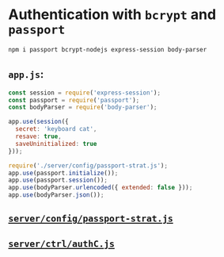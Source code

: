 # Authentication with `bcrypt` and `passport`

```bash
npm i passport bcrypt-nodejs express-session body-parser
```

## `app.js`:
```js
const session = require('express-session');
const passport = require('passport');
const bodyParser = require('body-parser');

app.use(session({
  secret: 'keyboard cat',
  resave: true,
  saveUninitialized: true
}));

require('./server/config/passport-strat.js');
app.use(passport.initialize());
app.use(passport.session());
app.use(bodyParser.urlencoded({ extended: false }));
app.use(bodyParser.json());
```

## [`server/config/passport-strat.js`](passport-strat.sample.js)

## [`server/ctrl/authC.js`](authCtrl.sample.js)